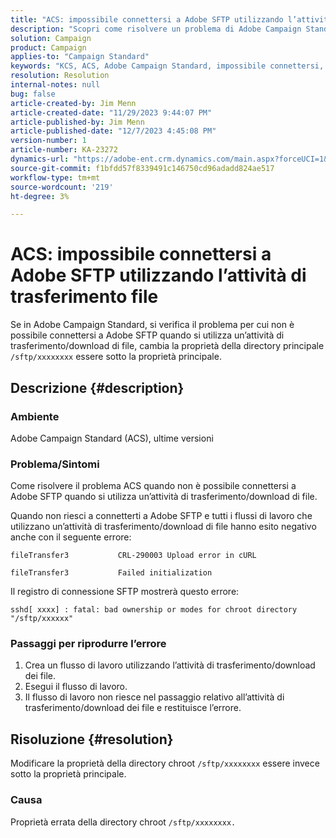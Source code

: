 ```yaml
---
title: "ACS: impossibile connettersi a Adobe SFTP utilizzando l’attività di trasferimento file"
description: "Scopri come risolvere un problema di Adobe Campaign Standard che impediva la connessione a Adobe SFTP quando utilizzi un’attività di trasferimento/download di file."
solution: Campaign
product: Campaign
applies-to: "Campaign Standard"
keywords: "KCS, ACS, Adobe Campaign Standard, impossibile connettersi, Adobe SFTP, trasferimento file, download, errore, CRL-290003, cURL, Risoluzione dei problemi"
resolution: Resolution
internal-notes: null
bug: false
article-created-by: Jim Menn
article-created-date: "11/29/2023 9:44:07 PM"
article-published-by: Jim Menn
article-published-date: "12/7/2023 4:45:08 PM"
version-number: 1
article-number: KA-23272
dynamics-url: "https://adobe-ent.crm.dynamics.com/main.aspx?forceUCI=1&pagetype=entityrecord&etn=knowledgearticle&id=e39cbc69-008f-ee11-8179-6045bd006268"
source-git-commit: f1bfdd57f8339491c146750cd96adadd824ae517
workflow-type: tm+mt
source-wordcount: '219'
ht-degree: 3%

---
```


# ACS: impossibile connettersi a Adobe SFTP utilizzando l’attività di trasferimento file


Se in Adobe Campaign Standard, si verifica il problema per cui non è possibile connettersi a Adobe SFTP quando si utilizza un’attività di trasferimento/download di file, cambia la proprietà della directory principale `/sftp/xxxxxxxx` essere sotto la proprietà principale.

## Descrizione {#description}


### Ambiente

Adobe Campaign Standard (ACS), ultime versioni



### Problema/Sintomi

Come risolvere il problema ACS quando non è possibile connettersi a Adobe SFTP quando si utilizza un’attività di trasferimento/download di file.

Quando non riesci a connetterti a Adobe SFTP e tutti i flussi di lavoro che utilizzano un’attività di trasferimento/download di file hanno esito negativo anche con il seguente errore:




```
fileTransfer3           CRL-290003 Upload error in cURL 

fileTransfer3           Failed initialization
```




Il registro di connessione SFTP mostrerà questo errore:




```
sshd[ xxxx] : fatal: bad ownership or modes for chroot directory "/sftp/xxxxxx"
```






### <b>Passaggi per riprodurre l’errore</b>

1. Crea un flusso di lavoro utilizzando l’attività di trasferimento/download dei file.
2. Esegui il flusso di lavoro.
3. Il flusso di lavoro non riesce nel passaggio relativo all’attività di trasferimento/download dei file e restituisce l’errore.



## Risoluzione {#resolution}


Modificare la proprietà della directory chroot `/sftp/xxxxxxxx` essere invece sotto la proprietà principale.

### Causa

Proprietà errata della directory chroot `/sftp/xxxxxxxx. `
